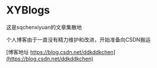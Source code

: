 # XYBlogs
这是sqchenxiyuan的文章集散地

个人博客由于一直没有精力维护和改进，开始准备向CSDN搬运

[博客地址 https://blog.csdn.net/ddkddkchen](https://blog.csdn.net/ddkddkchen)
